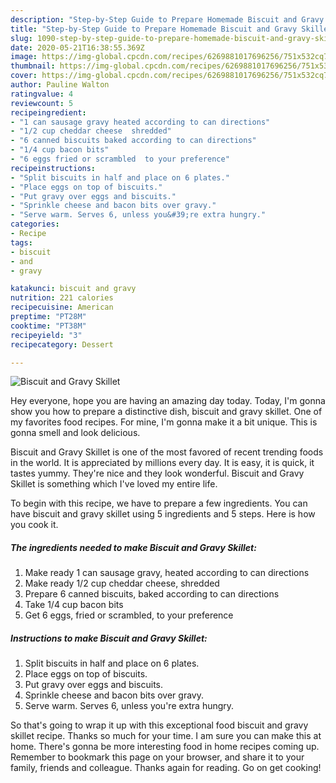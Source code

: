 ```yaml
---
description: "Step-by-Step Guide to Prepare Homemade Biscuit and Gravy Skillet"
title: "Step-by-Step Guide to Prepare Homemade Biscuit and Gravy Skillet"
slug: 1090-step-by-step-guide-to-prepare-homemade-biscuit-and-gravy-skillet
date: 2020-05-21T16:38:55.369Z
image: https://img-global.cpcdn.com/recipes/6269881017696256/751x532cq70/biscuit-and-gravy-skillet-recipe-main-photo.jpg
thumbnail: https://img-global.cpcdn.com/recipes/6269881017696256/751x532cq70/biscuit-and-gravy-skillet-recipe-main-photo.jpg
cover: https://img-global.cpcdn.com/recipes/6269881017696256/751x532cq70/biscuit-and-gravy-skillet-recipe-main-photo.jpg
author: Pauline Walton
ratingvalue: 4
reviewcount: 5
recipeingredient:
- "1 can sausage gravy heated according to can directions"
- "1/2 cup cheddar cheese  shredded"
- "6 canned biscuits baked according to can directions"
- "1/4 cup bacon bits"
- "6 eggs fried or scrambled  to your preference"
recipeinstructions:
- "Split biscuits in half and place on 6 plates."
- "Place eggs on top of biscuits."
- "Put gravy over eggs and biscuits."
- "Sprinkle cheese and bacon bits over gravy."
- "Serve warm. Serves 6, unless you&#39;re extra hungry."
categories:
- Recipe
tags:
- biscuit
- and
- gravy

katakunci: biscuit and gravy 
nutrition: 221 calories
recipecuisine: American
preptime: "PT28M"
cooktime: "PT38M"
recipeyield: "3"
recipecategory: Dessert

---
```



![Biscuit and Gravy Skillet](https://img-global.cpcdn.com/recipes/6269881017696256/751x532cq70/biscuit-and-gravy-skillet-recipe-main-photo.jpg)

Hey everyone, hope you are having an amazing day today. Today, I'm gonna show you how to prepare a distinctive dish, biscuit and gravy skillet. One of my favorites food recipes. For mine, I'm gonna make it a bit unique. This is gonna smell and look delicious.

Biscuit and Gravy Skillet is one of the most favored of recent trending foods in the world. It is appreciated by millions every day. It is easy, it is quick, it tastes yummy. They're nice and they look wonderful. Biscuit and Gravy Skillet is something which I've loved my entire life.




To begin with this recipe, we have to prepare a few ingredients. You can have biscuit and gravy skillet using 5 ingredients and 5 steps. Here is how you cook it.

<!--inarticleads1-->

##### The ingredients needed to make Biscuit and Gravy Skillet:

1. Make ready 1 can sausage gravy, heated according to can directions
1. Make ready 1/2 cup cheddar cheese,  shredded
1. Prepare 6 canned biscuits, baked according to can directions
1. Take 1/4 cup bacon bits
1. Get 6 eggs, fried or scrambled,  to your preference




<!--inarticleads2-->

##### Instructions to make Biscuit and Gravy Skillet:

1. Split biscuits in half and place on 6 plates.
1. Place eggs on top of biscuits.
1. Put gravy over eggs and biscuits.
1. Sprinkle cheese and bacon bits over gravy.
1. Serve warm. Serves 6, unless you&#39;re extra hungry.




So that's going to wrap it up with this exceptional food biscuit and gravy skillet recipe. Thanks so much for your time. I am sure you can make this at home. There's gonna be more interesting food in home recipes coming up. Remember to bookmark this page on your browser, and share it to your family, friends and colleague. Thanks again for reading. Go on get cooking!
